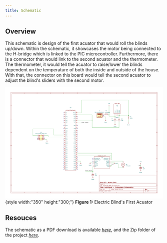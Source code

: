 ```yaml
---
title: Schematic
---
```


## Overview

This schematic is design of the first acuator that would roll the blinds up/down. Within the schematic, it showcases the motor being connected to the H-bridge which is linked to the PIC microcontroller. Furthermore, there is a connector that would link to the second acuator and the thermometer. The thermometer, it would tell the acuator to raise/lower the blinds dependent on the temperature of both the inside and outside of the house. With that, the connector on this board would tell the second acuator to adjust the blind's sliders with the second motor.


![schematic](Team105_AMP_SS.png){style width:"350" height:"300;"}
**Figure 1:** Electric Blind's First Acuator


## Resouces

The schematic as a PDF download is available [*here*](Team105_AMP_SS.pdf), and the Zip folder of the project [*here*](Team105_AMP_SS_zip).